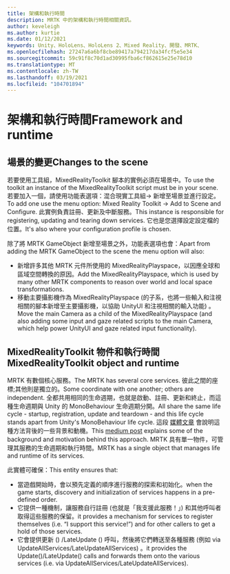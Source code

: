 ```yaml
---
title: 架構和執行時間
description: MRTK 中的架構和執行時間相關資訊。
author: keveleigh
ms.author: kurtie
ms.date: 01/12/2021
keywords: Unity、HoloLens、HoloLens 2、Mixed Reality、開發、MRTK、
ms.openlocfilehash: 27247a6a6bf8cbe89417a794217da34fcf5e5e34
ms.sourcegitcommit: 59c91f8c70d1ad30995fba6cf862615e25e78d10
ms.translationtype: MT
ms.contentlocale: zh-TW
ms.lasthandoff: 03/19/2021
ms.locfileid: "104701894"
---
```

# <a name="framework-and-runtime"></a><span data-ttu-id="c2b52-104">架構和執行時間</span><span class="sxs-lookup"><span data-stu-id="c2b52-104">Framework and runtime</span></span>

## <a name="changes-to-the-scene"></a><span data-ttu-id="c2b52-105">場景的變更</span><span class="sxs-lookup"><span data-stu-id="c2b52-105">Changes to the scene</span></span>

<span data-ttu-id="c2b52-106">若要使用工具組，MixedRealityToolkit 腳本的實例必須在場景中。</span><span class="sxs-lookup"><span data-stu-id="c2b52-106">To use the toolkit an instance of the MixedRealityToolkit script must be in your scene.</span></span>
<span data-ttu-id="c2b52-107">若要加入一個，請使用功能表選項：混合現實工具組-> 新增至場景並進行設定。</span><span class="sxs-lookup"><span data-stu-id="c2b52-107">To add one use the menu option: Mixed Reality Toolkit -> Add to Scene and Configure.</span></span> <span data-ttu-id="c2b52-108">此實例負責註冊、更新及中斷服務。</span><span class="sxs-lookup"><span data-stu-id="c2b52-108">This instance is responsible for registering, updating and tearing down services.</span></span> <span data-ttu-id="c2b52-109">它也是您選擇設定設定檔的位置。</span><span class="sxs-lookup"><span data-stu-id="c2b52-109">It's also where your configuration profile is chosen.</span></span>

<span data-ttu-id="c2b52-110">除了將 MRTK GameObject 新增至場景之外，功能表選項也會：</span><span class="sxs-lookup"><span data-stu-id="c2b52-110">Apart from adding the MRTK GameObject to the scene the menu option will also:</span></span>

- <span data-ttu-id="c2b52-111">新增許多其他 MRTK 元件所使用的 MixedRealityPlayspace，以因應全球和區域空間轉換的原因。</span><span class="sxs-lookup"><span data-stu-id="c2b52-111">Add the MixedRealityPlayspace, which is used by many other MRTK components to reason over world and local space transformations.</span></span>
- <span data-ttu-id="c2b52-112">移動主要攝影機作為 MixedRealityPlayspace (的子系，也將一些輸入和注視相關的腳本新增至主要攝影機，以協助 UnityUI 和注視相關的輸入功能) 。</span><span class="sxs-lookup"><span data-stu-id="c2b52-112">Move the main Camera as a child of the MixedRealityPlayspace (and also adding some input and gaze related scripts to the main Camera, which help power UnityUI and gaze related input functionality).</span></span>

## <a name="mixedrealitytoolkit-object-and-runtime"></a><span data-ttu-id="c2b52-113">MixedRealityToolkit 物件和執行時間</span><span class="sxs-lookup"><span data-stu-id="c2b52-113">MixedRealityToolkit object and runtime</span></span>

<span data-ttu-id="c2b52-114">MRTK 有數個核心服務。</span><span class="sxs-lookup"><span data-stu-id="c2b52-114">The MRTK has several core services.</span></span> <span data-ttu-id="c2b52-115">彼此之間的座標;其他則是獨立的。</span><span class="sxs-lookup"><span data-stu-id="c2b52-115">Some coordinate with one another; others are independent.</span></span>
<span data-ttu-id="c2b52-116">全都共用相同的生命週期，也就是啟動、註冊、更新和終止，而這種生命週期與 Unity 的 MonoBehaviour 生命週期分開。</span><span class="sxs-lookup"><span data-stu-id="c2b52-116">All share the same life cycle - startup, registration, update and teardown - and this life cycle stands apart from Unity's MonoBehaviour life cycle.</span></span> <span data-ttu-id="c2b52-117">這段 [媒體文章](https://medium.com/@stephen_hodgson/the-mixed-reality-framework-6fdb5c11feb2) 會說明這種方法背後的一些背景和動機。</span><span class="sxs-lookup"><span data-stu-id="c2b52-117">This [medium post](https://medium.com/@stephen_hodgson/the-mixed-reality-framework-6fdb5c11feb2) explains some of the background and motivation behind this approach.</span></span> <span data-ttu-id="c2b52-118">MRTK 具有單一物件，可管理其服務的生命週期和執行時間。</span><span class="sxs-lookup"><span data-stu-id="c2b52-118">MRTK has a single object that manages life and runtime of its services.</span></span>

<span data-ttu-id="c2b52-119">此實體可確保：</span><span class="sxs-lookup"><span data-stu-id="c2b52-119">This entity ensures that:</span></span>

- <span data-ttu-id="c2b52-120">當遊戲開始時，會以預先定義的順序進行服務的探索和初始化。</span><span class="sxs-lookup"><span data-stu-id="c2b52-120">when the game starts, discovery and initialization of services happens in a pre-defined order.</span></span>
- <span data-ttu-id="c2b52-121">它提供一種機制，讓服務自行註冊 (也就是「我支援此服務！」) 和其他呼叫者取得這些服務的保留。</span><span class="sxs-lookup"><span data-stu-id="c2b52-121">it provides a mechanism for services to register themselves (i.e. “I support this service!”) and for other callers to get a hold of those services.</span></span>
- <span data-ttu-id="c2b52-122">它會提供更新 () /LateUpdate () 呼叫，然後將它們轉送至各種服務 (例如 via UpdateAllServices/LateUpdateAllServices) 。</span><span class="sxs-lookup"><span data-stu-id="c2b52-122">it provides the Update()/LateUpdate() calls and forwards them onto the various services (i.e. via UpdateAllServices/LateUpdateAllServices).</span></span>
